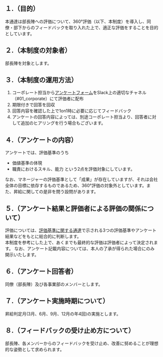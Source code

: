 ## １.（目的）
本通達は部長陣への評価について、360°評価（以下、本制度）を導入し、同僚・部下からのフィードバックを取り入れた上で、適正な評価をすることを目的としています。
## ２.（本制度の対象者）
部長陣を対象とします。
## ３.（本制度の運用方法）
1. コーポレート担当から[アンケートフォーム](https://forms.gle/VTVerXCaLbFGV67a6
)をSlack上の適切なチャネル（#01_corporate）にて評価者に配布
2. 期限付きで回答を回収
3. 回答内容を確認した上で1on1時に必要に応じてフィードバック
4. アンケートの回答内容によっては、別途コーポレート担当より、回答者に対して追加のヒアリングを行う場合もございます。
## ４.（アンケートの内容）
アンケートでは、評価基準のうち
- 価値基準の体現
- 職責におけるスキル、能力
という2点を評価対象にしています。  

なお、マネージャーの評価基準として「成果」が存在していますが、それは会社全体の目標に依存するものであるため、360°評価の対象外としています。また、昇給に関しての是非を問う設問があります。
## ５.（アンケート結果と評価者による評価の関係について）
評価については、[評価基準に関する通達](https://github.com/imejin-dev/constitution/blob/master/orders/%E8%A9%95%E4%BE%A1%E5%9F%BA%E6%BA%96%E3%81%AB%E9%96%A2%E3%81%99%E3%82%8B%E9%80%9A%E9%81%94.md)で示される3つの評価基準やアンケート結果などをもとに総合的に判断します。  
本制度を参考にした上で、あくまでも最終的な評価は評価者によって決定されます。
なお、アンケート記載内容については、本人の了承が得られた場合にのみ開示いたします。
## ６.（アンケート回答者）
同僚（部長陣）及び各事業部のメンバーとします。
## ７.（アンケート実施時期について）
昇給判定月(3月、6月、9月、12月の年4回)の実施とします。
## ８.（フィードバックの受け止め方について）
部長陣、各メンバーからのフィードバックを受け止め、改善に努めることが理想的な姿勢として求められます。  
